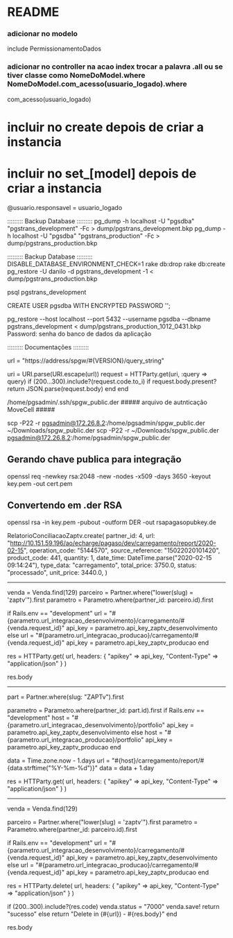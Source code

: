 # README


  ### adicionar no modelo
  include PermissionamentoDados

  ### adicionar no controller na acao index trocar a palavra .all ou se tiver classe como NomeDoModel.where NomeDoModel.com_acesso(usuario_logado).where 
  com_acesso(usuario_logado)

  # incluir no create depois de criar a instancia
  # incluir no set_[model] depois de criar a instancia
  @usuario.responsavel = usuario_logado




::::::::: Backup Database ::::::::: 
pg_dump -h localhost -U "pgsdba" "pgstrans_development" -Fc > dump/pgstrans_development.bkp
pg_dump -h localhost -U "pgsdba" "pgstrans_production" -Fc > dump/pgstrans_production.bkp

::::::::: Backup Database ::::::::: 
DISABLE_DATABASE_ENVIRONMENT_CHECK=1 rake db:drop
rake db:create
pg_restore -U danilo -d pgstrans_development -1 < dump/pgstrans_production.bkp

psql pgstrans_development

CREATE USER pgsdba WITH ENCRYPTED PASSWORD '';


pg_restore --host localhost --port 5432 --username pgsdba --dbname pgstrans_development < dump/pgstrans_production_1012_0431.bkp
Password: senha do banco de dados da aplicação

::::::::: Documentações ::::::::: 

url = "https://address/spgw/#{VERSION}/query_string"

uri = URI.parse(URI.escape(url))
request = HTTParty.get(uri, :query => query)
if (200...300).include?(request.code.to_i)
  if request.body.present?
    return JSON.parse(request.body)
  end
end


/home/pgsadmin/.ssh/spgw_public.der ##### arquivo de autnticação MoveCell #####

scp -P22 -r pgsadmin@172.26.8.2:/home/pgsadmin/spgw_public.der ~/Downloads/spgw_public.der
scp -P22 -r ~/Downloads/spgw_public.der pgsadmin@172.26.8.2:/home/pgsadmin/spgw_public.der

## Gerando chave publica para integração
openssl req -newkey rsa:2048 -new -nodes -x509 -days 3650 -keyout key.pem -out cert.pem
## Convertendo em .der RSA
openssl rsa -in key.pem -pubout -outform DER -out rsapagasopubkey.de

RelatorioConciliacaoZaptv.create(
  partner_id: 4,
  url: "http://10.151.59.196/ao/echarge/pagaso/dev/carregamento/report/2020-02-15",
  operation_code: "5144570",
  source_reference: "15022020101420",
  product_code: 441,
  quantity: 1,
  date_time: DateTime.parse("2020-02-15 09:14:24"),
  type_data: "carregamento",
  total_price: 3750.0,
  status: "processado",
  unit_price: 3440.0,
)













-----------------------------------------------------------------------------



venda = Venda.find(129)
parceiro = Partner.where("lower(slug) = 'zaptv'").first
parametro = Parametro.where(partner_id: parceiro.id).first

if Rails.env == "development"
  url = "#{parametro.url_integracao_desenvolvimento}/carregamento/#{venda.request_id}"
  api_key = parametro.api_key_zaptv_desenvolvimento
else
  url = "#{parametro.url_integracao_producao}/carregamento/#{venda.request_id}"
  api_key = parametro.api_key_zaptv_producao
end

res = HTTParty.get(
  url, 
  headers: {
    "apikey" => api_key,
    "Content-Type" => "application/json"
  }
)

res.body







--------------------------------------------------------


part = Partner.where(slug: "ZAPTv").first

parametro = Parametro.where(partner_id: part.id).first
if Rails.env == "development"
  host = "#{parametro.url_integracao_desenvolvimento}/portfolio"
  api_key = parametro.api_key_zaptv_desenvolvimento
else
  host = "#{parametro.url_integracao_producao}/portfolio"
  api_key = parametro.api_key_zaptv_producao
end

data = Time.zone.now - 1.days
url = "#{host}/carregamento/report/#{data.strftime("%Y-%m-%d")}"
data = data + 1.day


res = HTTParty.get(
  url, 
  headers: {
    "apikey" => api_key,
    "Content-Type" => "application/json"
  }
)

--------------------------------------------------------


venda = Venda.find(129)

parceiro = Partner.where("lower(slug) = 'zaptv'").first
parametro = Parametro.where(partner_id: parceiro.id).first

if Rails.env == "development"
  url = "#{parametro.url_integracao_desenvolvimento}/carregamento/#{venda.request_id}"
  api_key = parametro.api_key_zaptv_desenvolvimento
else
  url = "#{parametro.url_integracao_producao}/carregamento/#{venda.request_id}"
  api_key = parametro.api_key_zaptv_producao
end

res = HTTParty.delete(
  url, 
  headers: {
    "apikey" => api_key,
    "Content-Type" => "application/json"
  }
)

if (200..300).include?(res.code)
  venda.status = "7000"
  venda.save!
  return "sucesso"
else
  return "Delete in (#{url}) - #{res.body}"
end

res.body

